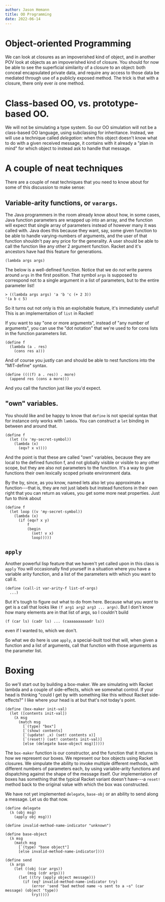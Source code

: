 ```yaml
---
author: Jason Hemann
title: OO Programming
date: 2022-06-14
---
```


# Object-oriented Programming

We can look at closures as an impoverished kind of object, and in
another POV look at objects as an impoverished kind of closure. You
should for now be able to see the superficial similarity of a closure
to an object: both conceal encapsulated private data, and require any
access to those data be mediated through use of a publicly exposed
method. The trick is that with a closure, there only ever *is* one
method.

# Class-based OO, vs. prototype-based OO.

We will not be simulating a type system. So our OO simulation will not
be a class-based OO language, using subclassing for inheritance.
Instead, we will use a technique called _delegation_: when this object
doesn't know what to do with a given received message, it contains
with it already a "plan in mind" for which object to instead ask to
handle that message.

# A couple of neat techniques

There are a couple of neat techniques that you need to know about for
some of this discussion to make sense:

## Variable-arity functions, or `varargs`.

The Java programmers in the room already know about how, in some
cases, Java function parameters are wrapped up into an array, and the
function will expect that single array of parameters instead of
however many it was called with. Java does this because they want,
say, some given function to be able to handle varying-numbers of
arguments, and the user of that function shouldn't pay any price for
the generality. A user should be able to call the function like any
other 2 argument function. Racket and it's ancestors have had this
feature for generations.

```racket
(lambda args args)
```

The below is a well-defined function. Notice that we do *not* write
parens around `args` in the first position. That symbol `args` is
supposed to correspond not to a single argument in a list of
parameters, but to the entire parameter list!

```racket
> ((lambda args args) 'a 'b 'c (+ 2 3))
'(a b c 5)
```

So it turns out not only is this an exploitable feature, it's
immediately useful! This is an implementation of `list` in Racket!

If you want to say "one or more arguments", instead of "any number of
arguments", you can use the "dot notation" that we're used to for cons
lists in the function parameters list.

```racket
(define f
  (lambda (a . res)
    (cons res a)))
```

And of course you justly can and should be able to nest functions into
the "MIT-define" syntax.

```racket
(define ((((f) a . res)) . more)
  (append res (cons a more)))
```

And you call the function just like you'd expect.


## "own" variables.

You should like and be happy to know that `define` is not special
syntax that for instance only works with `lambda`. You can construct a
`let` binding in between and around that.

```racket
(define f
  (let ((v 'my-secret-symbol))
    (lambda (x)
	  (eqv? x v))))
```

And the point is that these are called "own" variables, because they
are local to the defined function f, and not globally visible or
visible to any other scope, but they are also not parameters to the
function. It's a way to give functions their own lexically scoped
private environment data.

By the by, since, as you know, named lets also let you approximate a
function---that is, they are not just labels but instead functions in
their own right that you can return as values, you get some more neat
properties. Just fun to think about

```racket
(define f
  (let loop ((v 'my-secret-symbol))
    (lambda (x)
	  (if (eqv? x y)
	      f
          (begin
		    (set! v x)
			loop)))))
```

## `apply`

Another powerful lisp feature that we haven't yet called upon in this
class is `apply` You will occasionally find yourself in a situation
where you have a variable arity function, and a list of the parameters
with which you want to call it.

```racket
(define (call-it var-arity-f list-of-args)
  ...)
```

But it's tough to figure out what to do from here. Because what you
*want* to get is a call that looks like `(f arg1 arg2 arg3 ... argn)`.
But I don't know how many elements are in that list of args, so I
couldn't build

```racket
(f (car ls) (cadr ls) ... (caaaaaaaaaadr ls))
```

even if I wanted to, which we don't.

So what we do here is use `apply`, a special-built tool that will,
when given a function and a list of arguments, call that function with
those arguments as the parameter list.

# Boxing

So we'll start out by building a box-maker. We are simulating with
Racket lambda and a couple of side-effects, which we somewhat control.
If your head is thinking "could I get by with something like this
without Racket side-effects?" I like where your head is at but that's
not today's point.


```racket
(define (box-maker init-val)
  (let ([contents init-val])
	(λ msg
	  (match msg
		[`(type) "box"]
        [`(show) contents]
		[`(update! ,x) (set! contents x)]
		[`(reset!) (set! contents init-val)]
		[else (delegate base-object msg)]))))
```

The `box-maker` function is our constructor, and the function that it
returns is how we represent our boxes. We represent our box objects
using Racket closures. We simpulate the ability to invoke multiple
different methods, with different numbers of parameters each, by using
variable-arity functions and dispatching against the shape of the
message itself. Our implementation of boxes has something that the
typical Racket variant doesn't have---a `reset!` method back to the
original value with which the box was constructed.

We have not yet implemented `delegate`, `base-obj` or an ability to
send along a message. Let us do that now.


```racket
(define delegate
  (λ (obj msg)
    (apply obj msg)))

(define invalid-method-name-indicator "unknown")

(define base-object
  (λ msg
    (match msg
      [`(type) "base object"]
      [else invalid-method-name-indicator])))

(define send
  (λ args
    (let ((obj (car args))
          (msg (cdr args)))
      (let ((try (apply object message)))
        (if (eq? invalid-method-name-indicator try)
            (error 'send "bad method name ~s sent to a ~s" (car message) (object 'type))
            try)))))
```


